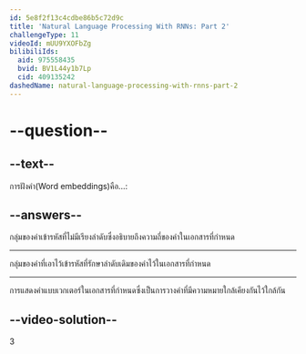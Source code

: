 ```yaml
---
id: 5e8f2f13c4cdbe86b5c72d9c
title: 'Natural Language Processing With RNNs: Part 2'
challengeType: 11
videoId: mUU9YXOFbZg
bilibiliIds:
  aid: 975558435
  bvid: BV1L44y1b7Lp
  cid: 409135242
dashedName: natural-language-processing-with-rnns-part-2
---
```


# --question--

## --text--

การฝังคำ(Word embeddings)คือ...:

## --answers--

กลุ่มของคำเข้ารหัสที่ไม่มีเรียงลำดับซึ่งอธิบายถึงความถี่ของคำในเอกสารที่กำหนด

---

กลุ่มของคำที่เอาไว้เข้ารหัสที่รักษาลำดับเดิมของคำไว้ในเอกสารที่กำหนด

---

การแสดงคำแบบเวกเตอร์ในเอกสารที่กำหนดซึ่งเป็นการวางคำที่มีความหมายใกล้เคียงกันไว้ใกล้กัน

## --video-solution--

3

